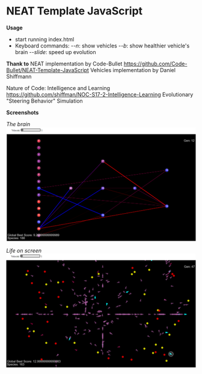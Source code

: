 
# NEAT Template JavaScript
**Usage**

 - start running index.html
 - Keyboard commands:
  --*n*: show vehicles
  --*b*: show healthier vehicle's brain
  --*slide*: speed up evolution
 
**Thank to**
NEAT implementation by Code-Bullet
https://github.com/Code-Bullet/NEAT-Template-JavaScript
Vehicles implementation by Daniel Shiffmann
 
Nature of Code: Intelligence and Learning
https://github.com/shiffman/NOC-S17-2-Intelligence-Learning
Evolutionary "Steering Behavior" Simulation

**Screenshots**

*The brain*
![The brain](image/brain.png)

*Life on screen*
![Life on screen](image/vehicles.png)
